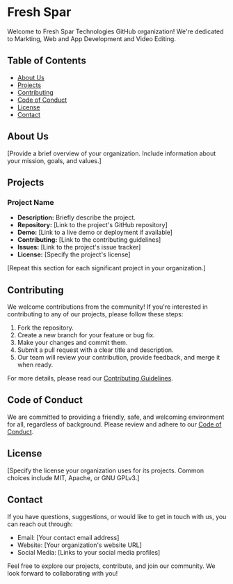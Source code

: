# Fresh Spar

Welcome to Fresh Spar Technologies GitHub organization! We're dedicated to Markting, Web and App Development and Video Editing.

## Table of Contents

- [About Us](#about-us)
- [Projects](#projects)
- [Contributing](#contributing)
- [Code of Conduct](#code-of-conduct)
- [License](#license)
- [Contact](#contact)

## About Us

[Provide a brief overview of your organization. Include information about your mission, goals, and values.]

## Projects

### Project Name

- **Description:** Briefly describe the project.
- **Repository:** [Link to the project's GitHub repository]
- **Demo:** [Link to a live demo or deployment if available]
- **Contributing:** [Link to the contributing guidelines]
- **Issues:** [Link to the project's issue tracker]
- **License:** [Specify the project's license]

[Repeat this section for each significant project in your organization.]

## Contributing

We welcome contributions from the community! If you're interested in contributing to any of our projects, please follow these steps:

1. Fork the repository.
2. Create a new branch for your feature or bug fix.
3. Make your changes and commit them.
4. Submit a pull request with a clear title and description.
5. Our team will review your contribution, provide feedback, and merge it when ready.

For more details, please read our [Contributing Guidelines](CONTRIBUTING.md).

## Code of Conduct

We are committed to providing a friendly, safe, and welcoming environment for all, regardless of background. Please review and adhere to our [Code of Conduct](CODE_OF_CONDUCT.md).

## License

[Specify the license your organization uses for its projects. Common choices include MIT, Apache, or GNU GPLv3.]

## Contact

If you have questions, suggestions, or would like to get in touch with us, you can reach out through:

- Email: [Your contact email address]
- Website: [Your organization's website URL]
- Social Media: [Links to your social media profiles]

Feel free to explore our projects, contribute, and join our community. We look forward to collaborating with you!

